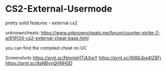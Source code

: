 # CS2-External-Usermode
pretty solid features - external cs2


unknowncheats:
https://www.unknowncheats.me/forum/counter-strike-2-a/619124-cs2-external-cheat-base.html

you can find the compiled cheat on UC

Screenshots
https://prnt.sc/NmnlgHTiAXwY
https://prnt.sc/W88Jbq4lZ8Fj
https://prnt.sc/9aNByvQHNH0D
